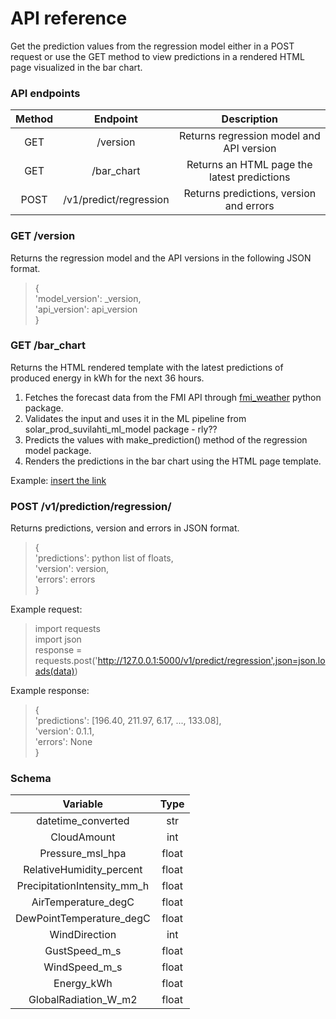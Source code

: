 # API reference

Get the prediction values from the regression model either in a POST request or use the GET method to view predictions
in a rendered HTML page visualized in the bar chart.

<!-- 2. Endpoints and methods

  The endpoints indicate how you access the resource, while the method indicates the allowed interactions (such as GET, POST, or DELETE) with the resource.

3. Parameters

  Parameters are options you can pass with the endpoint (such as specifying the response format or the amount returned) to influence the response.

4. Request example

  The request example includes a sample request using the endpoint, showing some parameters configured.

5. Response example and schema

  The response example shows a sample response from the request example; the response schema defines all possible elements in the response. -->

### API endpoints

  | Method |        Endpoint        |                      Description                      |
  |:------:|:----------------------:|:-----------------------------------------------------:|
  |   GET  |        /version        |        Returns regression model and API version       |
  |   GET  |       /bar_chart       | Returns an HTML page the latest predictions  |
  |  POST  | /v1/predict/regression |        Returns predictions, version and errors        |

### GET /version
  Returns the regression model and the API versions in the following JSON format.

  > { \
  > 'model_version': _version, \
  >  'api_version': api_version \
  > }

### GET /bar_chart

  Returns the HTML rendered template with the latest predictions of produced energy in kWh for the next 36 hours.

  1. Fetches the forecast data from the FMI API through [fmi_weather](https://github.com/kipe/fmi) python package.
  2. Validates the input and uses it in the ML pipeline from solar_prod_suvilahti_ml_model package - rly??
  3. Predicts the values with make_prediction() method of the regression model package.
  4. Renders the predictions in the bar chart using the HTML page template.

  Example: [insert the link]()

### POST /v1/prediction/regression/

  Returns predictions, version and errors in JSON format.

  > { \
  > 'predictions': python list of floats, \
  >                'version': version, \
  >                    'errors': errors \
  >}

Example request:

> import requests \
> import json \
> response = requests.post('http://127.0.0.1:5000/v1/predict/regression',json=json.loads(data))

Example response:
> { \
> 'predictions': [196.40, 211.97, 6.17, ..., 133.08], \
>                'version': 0.1.1, \
>                    'errors': None \
>}

### Schema

|           Variable          |  Type |
|:---------------------------:|:-----:|
|      datetime_converted     |  str  |
|         CloudAmount         |  int  |
|       Pressure_msl_hpa      | float |
|   RelativeHumidity_percent  | float |
| PrecipitationIntensity_mm_h | float |
|     AirTemperature_degC     | float |
|   DewPointTemperature_degC  | float |
|        WindDirection        |  int  |
|        GustSpeed_m_s        | float |
|        WindSpeed_m_s        | float |
|          Energy_kWh         | float |
|     GlobalRadiation_W_m2    | float |
